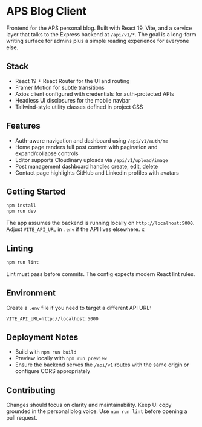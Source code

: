 # APS Blog Client

Frontend for the APS personal blog. Built with React 19, Vite, and a service layer that talks to the Express backend at `/api/v1/*`. The goal is a long-form writing surface for admins plus a simple reading experience for everyone else.

## Stack

- React 19 + React Router for the UI and routing
- Framer Motion for subtle transitions
- Axios client configured with credentials for auth-protected APIs
- Headless UI disclosures for the mobile navbar
- Tailwind-style utility classes defined in project CSS

## Features

- Auth-aware navigation and dashboard using `/api/v1/auth/me`
- Home page renders full post content with pagination and expand/collapse controls
- Editor supports Cloudinary uploads via `/api/v1/upload/image`
- Post management dashboard handles create, edit, delete
- Contact page highlights GitHub and LinkedIn profiles with avatars

## Getting Started

```bash
npm install
npm run dev
```

The app assumes the backend is running locally on `http://localhost:5000`. Adjust `VITE_API_URL` in `.env` if the API lives elsewhere.
x
## Linting

```bash
npm run lint
```

Lint must pass before commits. The config expects modern React lint rules.

## Environment

Create a `.env` file if you need to target a different API URL:

```
VITE_API_URL=http://localhost:5000
```

## Deployment Notes

- Build with `npm run build`
- Preview locally with `npm run preview`
- Ensure the backend serves the `/api/v1` routes with the same origin or configure CORS appropriately

## Contributing

Changes should focus on clarity and maintainability. Keep UI copy grounded in the personal blog voice. Use `npm run lint` before opening a pull request.
